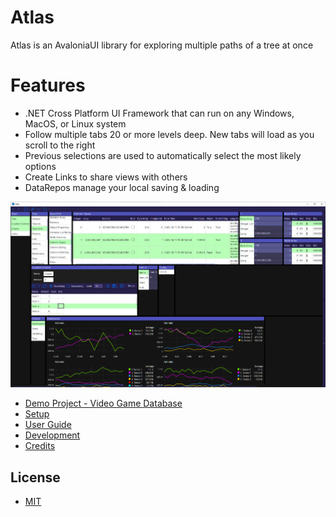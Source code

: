 # Atlas
Atlas is an AvaloniaUI library for exploring multiple paths of a tree at once

# Features
* .NET Cross Platform UI Framework that can run on any Windows, MacOS, or Linux system
* Follow multiple tabs 20 or more levels deep. New tabs will load as you scroll to the right
* Previous selections are used to automatically select the most likely options
* Create Links to share views with others
* DataRepos manage your local saving & loading

![Atlas UI](/Images/Screenshots/ColumnTypes_CustomControl_Charts.png)

* [Demo Project - Video Game Database](https://github.com/garyhertel/VideoGamesDB)
* [Setup](Docs/Setup.md)
* [User Guide](Docs/UserGuide.md)
* [Development](Docs/Dev/Development.md)
* [Credits](Docs/Credits.md)

## License
* [MIT](LICENSE)